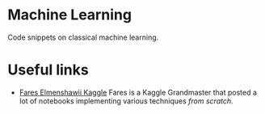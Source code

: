 # Machine Learning
Code snippets on classical machine learning.

# Useful links
- [Fares Elmenshawii Kaggle](https://www.kaggle.com/fareselmenshawii/code)
  Fares is a Kaggle Grandmaster that posted a lot of notebooks implementing various techniques *from scratch*.
